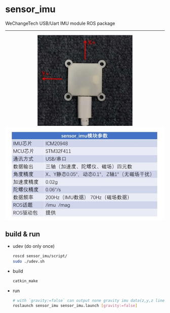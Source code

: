 # sensor_imu

WeChangeTech USB/Uart IMU module ROS package

-----

<p align="center">
    <img src="img/imu_module.jpg"/>
    </br>
    <img src="img/imu_params.jpg"/>
</p>

## build & run

* udev (do only once)
  ```sh
  roscd sensor_imu/script/
  sudo ./udev.sh
  ```

* build
  ```sh
  catkin_make
  ```

* run
  ```sh
  # with `gravity:=false` can output none gravity imu data(z,y,z line accel is zero when static or constant speed)
  roslaunch sensor_imu sensor_imu.launch [gravity:=false]
  ```
